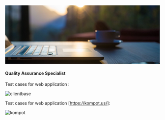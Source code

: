 ![](https://github.com/lma2023/lma2023/blob/main/images/Untitled-5.jpeg)
#### Quality Assurance Specialist

Test cases for web application :

![clientbase](https://docs.google.com/spreadsheets/d/10EsRciVXP1G8cY9IwtE3btb6dkCwaYDv/edit#gid=1382852572)

Test cases for web application [https://kompot.us/]:

![kompot](https://docs.google.com/spreadsheets/d/1K9diZBqdZU58pvdsMpxG0hH91ZdwHdGt/edit#gid=1519474952)

<!--
**lma2023/lma2023** is a ✨ _special_ ✨ repository because its `README.md` (this file) appears on your GitHub profile.

Here are some ideas to get you started:

- 🔭 I’m currently working on ...
- 🌱 I’m currently learning ...
- 👯 I’m looking to collaborate on ...
- 🤔 I’m looking for help with ...
- 💬 Ask me about ...
- 📫 How to reach me: ...
- 😄 Pronouns: ...
- ⚡ Fun fact: ...
-->

